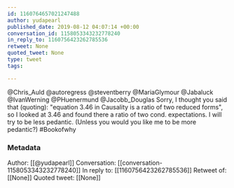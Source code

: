 ```yaml
---
id: 1160764657021247488
author: yudapearl
published_date: 2019-08-12 04:07:14 +00:00
conversation_id: 1158053343232778240
in_reply_to: 1160756423262785536
retweet: None
quoted_tweet: None
type: tweet
tags:

---
```


@Chris_Auld @autoregress @steventberry @MariaGlymour @Jabaluck @IvanWerning @PHuenermund @Jacobb_Douglas Sorry, I thought you said that (quoting): "equation 3.46 in Causality is a ratio of two reduced forms", so I looked at 3.46 and found there a ratio of two cond. expectations. I will try to be less pedantic. (Unless you would you like me to be more pedantic?) #Bookofwhy

### Metadata

Author: [[@yudapearl]]
Conversation: [[conversation-1158053343232778240]]
In reply to: [[1160756423262785536]]
Retweet of: [[None]]
Quoted tweet: [[None]]
